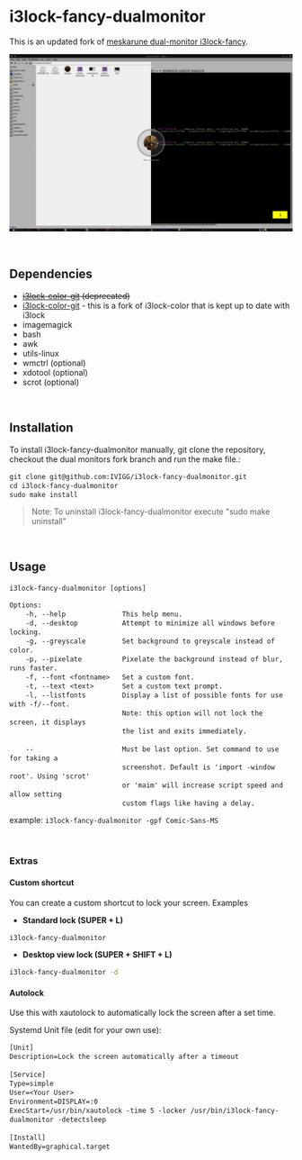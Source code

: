 # i3lock-fancy-dualmonitor

This is an updated fork of [meskarune dual-monitor i3lock-fancy](https://github.com/meskarune/i3lock-fancy/tree/dualmonitors).

![screen shot of lockscreen](https://raw.githubusercontent.com/meskarune/i3lock-fancy/dualmonitors/screenshot.png)

<br>

## Dependencies

* <s>[i3lock-color-git](https://github.com/eBrnd/i3lock-color) (deprecated)</s>
* [i3lock-color-git](https://github.com/Arcaena/i3lock-color) - this is a fork of i3lock-color that is kept up to date with i3lock
* imagemagick
* bash
* awk
* utils-linux
* wmctrl (optional)
* xdotool (optional)
* scrot (optional)

<br>

## Installation

To install i3lock-fancy-dualmonitor manually, git clone the repository, checkout
the dual monitors fork branch and run the make file.:

    git clone git@github.com:IVIGG/i3lock-fancy-dualmonitor.git
    cd i3lock-fancy-dualmonitor
    sudo make install

> Note: To uninstall i3lock-fancy-dualmonitor execute "sudo make uninstall"

<br>

## Usage

    i3lock-fancy-dualmonitor [options]

```
Options:
    -h, --help              This help menu.
    -d, --desktop           Attempt to minimize all windows before locking.
    -g, --greyscale         Set background to greyscale instead of color.
    -p, --pixelate          Pixelate the background instead of blur, runs faster.
    -f, --font <fontname>   Set a custom font.
    -t, --text <text>       Set a custom text prompt.
    -l, --listfonts         Display a list of possible fonts for use with -f/--font.
                            Note: this option will not lock the screen, it displays
                            the list and exits immediately.

    --                      Must be last option. Set command to use for taking a
                            screenshot. Default is 'import -window root'. Using 'scrot'
                            or 'maim' will increase script speed and allow setting
                            custom flags like having a delay.
```
example: ```i3lock-fancy-dualmonitor -gpf Comic-Sans-MS```

<br>

### Extras

#### Custom shortcut
You can create a custom shortcut to lock your screen. Examples

* **Standard lock (SUPER + L)**
```sh
i3lock-fancy-dualmonitor
```

* **Desktop view lock (SUPER + SHIFT + L)**
```sh
i3lock-fancy-dualmonitor -d 
```


#### Autolock
Use this with xautolock to automatically lock the screen after a set time.

Systemd Unit file (edit for your own use):

```
[Unit]
Description=Lock the screen automatically after a timeout

[Service]
Type=simple
User=<Your User>
Environment=DISPLAY=:0
ExecStart=/usr/bin/xautolock -time 5 -locker /usr/bin/i3lock-fancy-dualmonitor -detectsleep

[Install]
WantedBy=graphical.target
```
